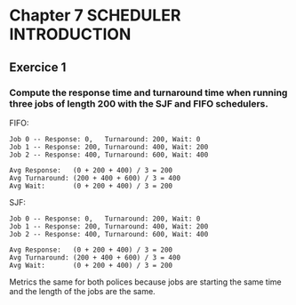 # Chapter 7 SCHEDULER INTRODUCTION

## Exercice 1

### Compute the response time and turnaround time when running three jobs of length 200 with the SJF and FIFO schedulers.

FIFO:

```
Job 0 -- Response: 0,   Turnaround: 200, Wait: 0
Job 1 -- Response: 200, Turnaround: 400, Wait: 200
Job 2 -- Response: 400, Turnaround: 600, Wait: 400

Avg Response:   (0 + 200 + 400) / 3 = 200
Avg Turnaround: (200 + 400 + 600) / 3 = 400
Avg Wait:       (0 + 200 + 400) / 3 = 200
```

SJF:

```
Job 0 -- Response: 0,   Turnaround: 200, Wait: 0
Job 1 -- Response: 200, Turnaround: 400, Wait: 200
Job 2 -- Response: 400, Turnaround: 600, Wait: 400

Avg Response:   (0 + 200 + 400) / 3 = 200
Avg Turnaround: (200 + 400 + 600) / 3 = 400
Avg Wait:       (0 + 200 + 400) / 3 = 200
```

Metrics the same for both polices because jobs are starting the same time and the length of the jobs are the same.
